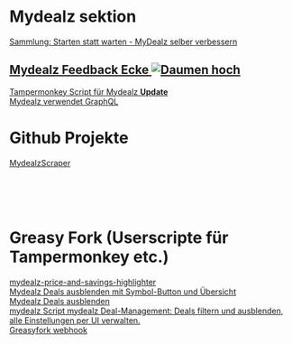# Mydealz sektion
[Sammlung: Starten statt warten - MyDealz selber verbessern](https://www.mydealz.de/diskussion/sammlung-mydealz-auch-ohne-app-nutzen-2035404)  
## [Mydealz Feedback Ecke ![Daumen hoch](https://www.mydealz.de/assets/img/emojis/thumb_7d48b.svg)](https://www.mydealz.de/feedback)  

[Tampermonkey Script für Mydealz **Update**](https://www.mydealz.de/diskussion/tampermonkey-script-fur-mydealz-2299700)  
[Mydealz verwendet GraphQL](https://www.mydealz.de/diskussion/neue-link-struktur-von-mydealz-2462696#comment-50166908)  


# Github Projekte  
[MydealzScraper](https://github.com/mhvuze/MydealzScraper)  
[]()  
[]()  
[]()  
[]()  
[]()  

# Greasy Fork (Userscripte für Tampermonkey etc.)

[mydealz-price-and-savings-highlighter](https://greasyfork.org/de/scripts/484273-mydealz-price-and-savings-highlighter-with-tooltips-and-keyword-exclusion)  
[Mydealz Deals ausblenden mit Symbol-Button und Übersicht](https://greasyfork.org/de/scripts/521000-mydealz-deals-ausblenden-mit-symbol-button-und-%C3%BCbersicht)  
[Mydealz Deals ausblenden](https://greasyfork.org/de/scripts/521041-mydealz-deals-ausblenden-mit-symbol-button-und-%C3%BCbersicht)  
[mydealz Script mydealz Deal-Management: Deals filtern und ausblenden, alle Einstellungen per UI verwalten.](https://greasyfork.org/de/scripts/522038-mydealz-script)  
[Greasyfork webhook](https://greasyfork.org/de/users/webhook-info)  
